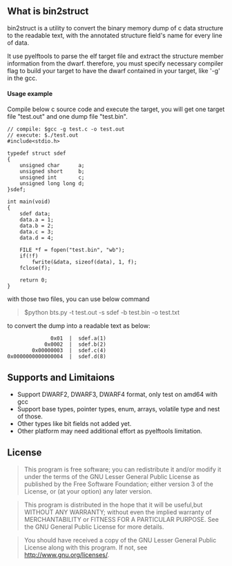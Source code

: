 ## What is bin2struct
bin2struct is a utility to convert the binary memory dump of c data structure to the readable text, with the annotated structure field's name for every line of data. 

It use pyelftools to parse the elf target file and extract the structure member information from the dwarf. therefore, you must specify necessary compiler flag to build your target to have the dwarf contained in your target, like '-g' in the gcc.

#### Usage example
Compile below c source code and execute the target, you will get one target file "test.out" and one dump file "test.bin". 
 
	// compile: $gcc -g test.c -o test.out
    // execute: $./test.out
	#include<stdio.h>

	typedef struct sdef
	{
		unsigned char      a;
		unsigned short     b;
		unsigned int       c;
		unsigned long long d;
	}sdef;

	int main(void)
	{
		sdef data;
		data.a = 1;
		data.b = 2;
		data.c = 3;
		data.d = 4;
		
		FILE *f = fopen("test.bin", "wb");
		if(!f)
			fwrite(&data, sizeof(data), 1, f);
		fclose(f);

		return 0;
	}

with those two files, you can use below command 
> $python bts.py -t test.out -s sdef -b test.bin -o test.txt  

to convert the dump into a readable text as below:

	              0x01  |  sdef.a(1)
	            0x0002  |  sdef.b(2)
	        0x00000003  |  sdef.c(4)
	0x0000000000000004  |  sdef.d(8)



## Supports and Limitaions
- Support DWARF2, DWARF3, DWARF4 format, only test on amd64 with gcc
- Support base types, pointer types, enum, arrays, volatile type and nest of those.
- Other types like bit fields not added yet. 
- Other platform may need additional effort as pyelftools limitation.

## License
>This program is free software; you can redistribute it and/or modify it under
> the terms of the GNU Lesser General Public License as published by the Free
> Software Foundation; either version 3 of the License, or (at your option) any
> later version.

> This program is distributed in the hope that it will be useful,but WITHOUT ANY
> WARRANTY; without even the implied warranty of MERCHANTABILITY or FITNESS
> FOR A PARTICULAR PURPOSE. See the GNU General Public License for more details.

> You should have received a copy of the GNU Lesser General Public License along
> with this program. If not, see <http://www.gnu.org/licenses/>.